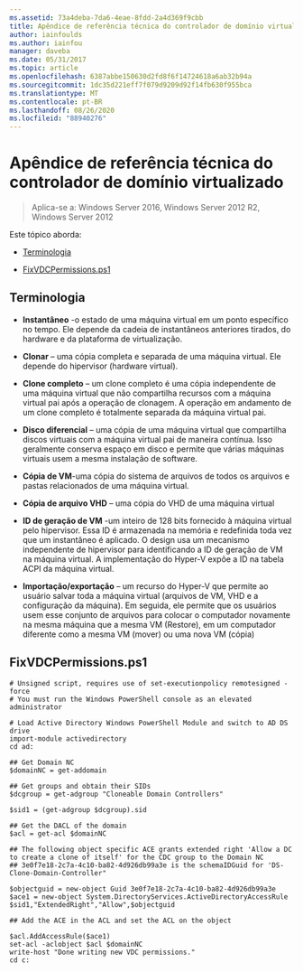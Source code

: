 ```yaml
---
ms.assetid: 73a4deba-7da6-4eae-8fdd-2a4d369f9cbb
title: Apêndice de referência técnica do controlador de domínio virtualizado
author: iainfoulds
ms.author: iainfou
manager: daveba
ms.date: 05/31/2017
ms.topic: article
ms.openlocfilehash: 6387abbe150630d2fd8f6f14724618a6ab32b94a
ms.sourcegitcommit: 1dc35d221eff7f079d9209d92f14fb630f955bca
ms.translationtype: MT
ms.contentlocale: pt-BR
ms.lasthandoff: 08/26/2020
ms.locfileid: "88940276"
---
```

# <a name="virtualized-domain-controller-technical-reference-appendix"></a>Apêndice de referência técnica do controlador de domínio virtualizado

>Aplica-se a: Windows Server 2016, Windows Server 2012 R2, Windows Server 2012

Este tópico aborda:

-   [Terminologia](../../../ad-ds/reference/virtual-dc/../../../ad-ds/reference/virtual-dc/Virtualized-Domain-Controller-Technical-Reference-Appendix.md#BKMK_Terms)

-   [FixVDCPermissions.ps1](../../../ad-ds/reference/virtual-dc/../../../ad-ds/reference/virtual-dc/Virtualized-Domain-Controller-Technical-Reference-Appendix.md#BKMK_FixPDCPerms)

## <a name="terminology"></a><a name="BKMK_Terms"></a>Terminologia

-   **Instantâneo** -o estado de uma máquina virtual em um ponto específico no tempo. Ele depende da cadeia de instantâneos anteriores tirados, do hardware e da plataforma de virtualização.

-   **Clonar** – uma cópia completa e separada de uma máquina virtual. Ele depende do hipervisor (hardware virtual).

-   **Clone completo** – um clone completo é uma cópia independente de uma máquina virtual que não compartilha recursos com a máquina virtual pai após a operação de clonagem. A operação em andamento de um clone completo é totalmente separada da máquina virtual pai.

-   **Disco diferencial** – uma cópia de uma máquina virtual que compartilha discos virtuais com a máquina virtual pai de maneira contínua. Isso geralmente conserva espaço em disco e permite que várias máquinas virtuais usem a mesma instalação de software.

-   **Cópia de VM**-uma cópia do sistema de arquivos de todos os arquivos e pastas relacionados de uma máquina virtual.

-   **Cópia de arquivo VHD** – uma cópia do VHD de uma máquina virtual

-   **ID de geração de VM** -um inteiro de 128 bits fornecido à máquina virtual pelo hipervisor. Essa ID é armazenada na memória e redefinida toda vez que um instantâneo é aplicado. O design usa um mecanismo independente de hipervisor para identificando a ID de geração de VM na máquina virtual. A implementação do Hyper-V expõe a ID na tabela ACPI da máquina virtual.

-   **Importação/exportação** – um recurso do Hyper-V que permite ao usuário salvar toda a máquina virtual (arquivos de VM, VHD e a configuração da máquina). Em seguida, ele permite que os usuários usem esse conjunto de arquivos para colocar o computador novamente na mesma máquina que a mesma VM (Restore), em um computador diferente como a mesma VM (mover) ou uma nova VM (cópia)

## <a name="fixvdcpermissionsps1"></a><a name="BKMK_FixPDCPerms"></a>FixVDCPermissions.ps1

```
# Unsigned script, requires use of set-executionpolicy remotesigned -force
# You must run the Windows PowerShell console as an elevated administrator

# Load Active Directory Windows PowerShell Module and switch to AD DS drive
import-module activedirectory
cd ad:

## Get Domain NC
$domainNC = get-addomain

## Get groups and obtain their SIDs
$dcgroup = get-adgroup "Cloneable Domain Controllers"

$sid1 = (get-adgroup $dcgroup).sid

## Get the DACL of the domain
$acl = get-acl $domainNC

## The following object specific ACE grants extended right 'Allow a DC to create a clone of itself' for the CDC group to the Domain NC
## 3e0f7e18-2c7a-4c10-ba82-4d926db99a3e is the schemaIDGuid for 'DS-Clone-Domain-Controller"

$objectguid = new-object Guid 3e0f7e18-2c7a-4c10-ba82-4d926db99a3e
$ace1 = new-object System.DirectoryServices.ActiveDirectoryAccessRule $sid1,"ExtendedRight","Allow",$objectguid

## Add the ACE in the ACL and set the ACL on the object

$acl.AddAccessRule($ace1)
set-acl -aclobject $acl $domainNC
write-host "Done writing new VDC permissions."
cd c:
```



